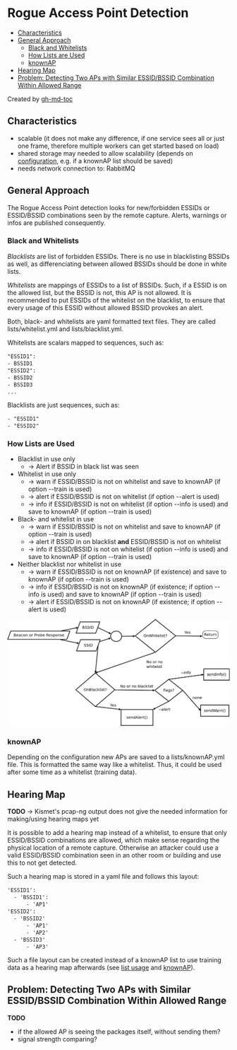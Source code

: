 # Rogue Access Point Detection

* [Characteristics](#characteristics)
* [General Approach](#general-approach)
  * [Black and Whitelists](#black-and-whitelists)
  * [How Lists are Used](#how-lists-are-used)
  * [knownAP](#knownap)
* [Hearing Map](#hearing-map)
* [Problem: Detecting Two APs with Similar ESSID/BSSID Combination Within Allowed Range](#problem-detecting-two-aps-with-similar-essidbssid-combination-within-allowed-range)

Created by [gh-md-toc](https://github.com/ekalinin/github-markdown-toc)

## Characteristics

* scalable (it does not make any difference, if one service sees all or just one frame, therefore multiple workers can get started based on load)
* shared storage may needed to allow scalability (depends on [configuration](#how-lists-are-used), e.g. if a knownAP list should be saved)
* needs network connection to: RabbitMQ

## General Approach

The Rogue Access Point detection looks for new/forbidden ESSIDs or ESSID/BSSID combinations seen by the remote capture. Alerts, warnings or infos are published consequently.

### Black and Whitelists

*Blacklists* are list of forbidden ESSIDs. There is no use in blacklisting BSSIDs as well, as differenciating between allowed BSSIDs should be done in white lists.

*Whitelists* are mappings of ESSIDs to a list of BSSIDs. Such, if a ESSID is on the allowed list, but the BSSID is not, this AP is not allowed. It is recommended to put ESSIDs of the whitelist on the blacklist, to ensure that every usage of this ESSID without allowed BSSID provokes an alert.

Both, black- and whitelists are yaml formatted text files. They are called lists/whitelist.yml and lists/blacklist.yml.

Whitelists are scalars mapped to sequences, such as:

```
"ESSID1":
- BSSID1
"ESSID2":
- BSSID2
- BSSID3
...
```

Blacklists are just sequences, such as:
```
- "ESSID1"
- "ESSID2"
```

### How Lists are Used 

* Blacklist in use only
  * -> Alert if BSSID in black list was seen 
* Whitelist in use only 
  * -> warn if ESSID/BSSID is not on whitelist and save to knownAP (if option --train is used)
  * -> alert if ESSID/BSSID is not on whitelist (if option --alert is used)
  * -> info if ESSID/BSSID is not on whitelist (if option --info is used) and save to knownAP (if option --train is used)
* Black- and whitelist in use
  * -> warn if ESSID/BSSID is not on whitelist and save to knownAP (if option --train is used)
  * -> alert if BSSID in on blacklist **and** ESSID/BSSID is not on whitelist
  * -> info if ESSID/BSSID is not on whitelist (if option --info is used) and save to knownAP (if option --train is used)
* Neither blacklist nor whitelist in use
  * -> warn if ESSID/BSSID is not on knownAP (if existence) and save to knownAP (if option --train is used)
  * -> info if ESSID/BSSID is not on knownAP (if existence; if option --info is used) and save to knownAP (if option --train is used)
  * -> alert if ESSID/BSSID is not on knownAP (if existence; if option --alert is used)

![Flowchart of rogueAP detection in combination with lists](flowchart.png)

### knownAP

Depending on the configuration new APs are saved to a lists/knownAP.yml file. This is formatted the same way like a whitelist. Thus, it could be used after some time as a whitelist (training data).

## Hearing Map
**TODO** -> Kismet's pcap-ng output does not give the needed information for making/using hearing maps yet

It is possible to add a hearing map instead of a whitelist, to ensure that only ESSID/BSSID combinations are allowed, which make sense regarding the physical location of a remote capture. Otherwise an attacker could use a valid ESSID/BSSID combination seen in an other room or building and use this to not get detected.

Such a hearing map is stored in a yaml file and follows this layout:

```
'ESSID1':
  - 'BSSID1':
      - 'AP1'
'ESSID2':
  - 'BSSID2'
      - 'AP1'
      - 'AP2'
  - 'BSSID3'
      - 'AP3'
```

Such a file layout can be created instead of a knownAP list to use training data as a hearing map afterwards (see [list usage](#how-lists-are-used) and [knownAP](#knownap)).

## Problem: Detecting Two APs with Similar ESSID/BSSID Combination Within Allowed Range 
**TODO**

* if the allowed AP is seeing the packages itself, without sending them?
* signal strength comparing?


